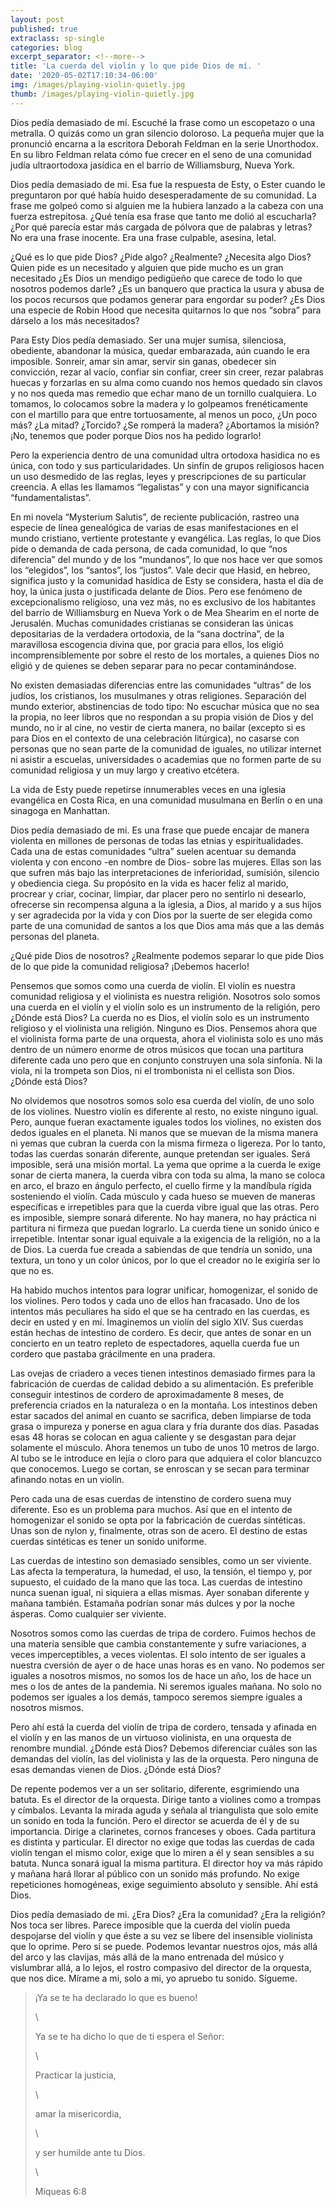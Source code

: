 ```yaml
---
layout: post
published: true
extraclass: sp-single
categories: blog
excerpt_separator: <!--more-->
title: 'La cuerda del violín y lo que pide Dios de mí. '
date: '2020-05-02T17:10:34-06:00'
img: /images/playing-violin-quietly.jpg
thumb: /images/playing-violin-quietly.jpg
---
```

Dios pedía demasiado de mí.  Escuché la frase como un escopetazo o una metralla. O quizás como un gran silencio doloroso. La pequeña mujer que la pronunció encarna a la escritora Deborah Feldman en la serie Unorthodox. En su libro Feldman relata cómo fue crecer en el seno de una comunidad judía ultraortodoxa jasídica en el barrio de Williamsburg, Nueva York. 

<!--more-->

Dios pedía demasiado de mi. Esa fue la respuesta de Esty, o Ester cuando le preguntaron por qué había huido desesperadamente de su comunidad. La frase me golpeó como si alguien me la hubiera lanzado a la cabeza con una fuerza estrepitosa. ¿Qué tenía esa frase que tanto me dolió al escucharla? ¿Por qué parecía estar más cargada de pólvora que de palabras y letras? No era una frase inocente. Era una frase culpable, asesina, letal. 

¿Qué es lo que pide Dios? ¿Pide algo? ¿Realmente? ¿Necesita algo Dios? Quien pide es un necesitado y alguien que pide mucho es un gran necesitado ¿Es Dios un mendigo pedigüeño que carece de todo lo que nosotros podemos darle? ¿Es un banquero que practica la usura y abusa de los pocos recursos que podamos generar para engordar su poder? ¿Es Dios una especie de Robin Hood que necesita quitarnos lo que nos “sobra” para dárselo a los más necesitados? 

Para Esty Dios pedía demasiado. Ser una mujer sumisa, silenciosa, obediente, abandonar la música, quedar embarazada, aún cuando le era imposible. Sonreir, amar sin amar, servir sin ganas, obedecer sin convicción, rezar al vacío, confiar sin confiar, creer sin creer, rezar palabras huecas y forzarlas en su alma como cuando nos hemos quedado sin clavos y no nos queda mas remedio que echar mano de un tornillo cualquiera. Lo tomamos, lo colocamos sobre la madera y lo golpeamos frenéticamente con el martillo para que entre tortuosamente, al menos un poco, ¿Un poco más? ¿La mitad? ¿Torcido? ¿Se romperá la madera? ¿Abortamos la misión? ¡No, tenemos que poder porque Dios nos ha pedido lograrlo!

Pero la experiencia dentro de una comunidad ultra ortodoxa hasidica no es única, con todo y sus particularidades.  Un sinfín de grupos religiosos hacen un uso desmedido de las reglas, leyes y prescripciones de su particular creencia. A ellas les llamamos “legalistas” y con una mayor significancia “fundamentalistas”.  

En mi novela “Mysterium Salutis”, de reciente publicación, rastreo una especie de línea genealógica de varias de esas manifestaciones en el mundo cristiano, vertiente protestante y evangélica. Las reglas, lo que Dios pide o demanda de cada persona, de cada comunidad, lo que “nos diferencia” del mundo y de los “mundanos”, lo que nos hace ver que somos los “elegidos”, los “santos”, los “justos”. Vale decir que Hasid, en hebreo, significa justo y la comunidad hasídica de Esty se considera, hasta el día de hoy, la única justa o justificada delante de Dios. Pero ese fenómeno de excepcionalismo religioso, una vez más, no es exclusivo de los habitantes del barrio de Williamsburg en Nueva York o de Mea Shearim en el norte de Jerusalén. Muchas comunidades cristianas se consideran las únicas depositarias de la verdadera ortodoxia, de la “sana doctrina”, de la maravillosa escogencia divina que, por gracia para ellos, los eligió incomprensiblemente por sobre el resto de los mortales, a quienes Dios no eligió y de quienes se deben separar para no pecar contaminándose. 

No existen demasiadas diferencias entre las comunidades “ultras” de los judíos, los cristianos, los musulmanes y otras religiones. Separación del mundo exterior, abstinencias de todo tipo: No escuchar música que no sea la propia, no leer libros que no respondan a su propia visión de Dios y del mundo, no ir al cine, no vestir de cierta manera, no bailar (excepto si es para Dios en el contexto de una celebración litúrgica), no casarse con personas que no sean parte de la comunidad de iguales, no utilizar internet ni asistir a escuelas, universidades o academias que no formen parte de su comunidad religiosa y un muy largo y creativo etcétera. 

La vida de Esty puede repetirse innumerables veces en una iglesia evangélica en Costa Rica, en una comunidad musulmana en Berlín o en una sinagoga en Manhattan. 

Dios pedía demasiado de mi. Es una frase que puede encajar de manera violenta en millones de personas de todas las etnias y espiritualidades. Cada una de estas comunidades “ultra” suelen acentuar su demanda violenta y con encono -en nombre de Dios- sobre las mujeres. Ellas son las que sufren más bajo las interpretaciones de inferioridad, sumisión, silencio y obediencia ciega.  Su propósito en la vida es hacer feliz al marido, procrear y criar, cocinar, limpiar, dar placer pero no sentirlo ni desearlo, ofrecerse sin recompensa alguna a la iglesia, a Dios, al marido y a sus hijos y ser agradecida por la vida y con Dios por la suerte de ser elegida como parte de una comunidad de santos a los que Dios ama más que a las demás personas del planeta. 

¿Qué pide Dios de nosotros? ¿Realmente podemos separar lo que pide Dios de lo que pide la comunidad religiosa? ¡Debemos hacerlo!

Pensemos que somos como una cuerda de violín. El violín es nuestra comunidad religiosa y el violinista es nuestra religión. Nosotros solo somos una cuerda en el violín y el violín solo es un instrumento de la religión, pero ¿Dónde está Dios? La cuerda no es Dios, el violín solo es un instrumento religioso y el violinista una religión. Ninguno es Dios. Pensemos ahora que el violinista forma parte de una orquesta, ahora el violinista solo es uno más dentro de un número enorme de otros músicos que tocan una partitura diferente cada uno pero que en conjunto construyen una sola sinfonía. Ni la viola, ni la trompeta son Dios, ni el trombonista ni el cellista son Dios. ¿Dónde está Dios? 

No olvidemos que nosotros somos solo esa cuerda del violín, de uno solo de los violines.  Nuestro violín es diferente al resto, no existe ninguno igual. Pero, aunque fueran exactamente iguales todos los violines, no existen dos dedos iguales en el planeta. Ni manos que se muevan de la misma manera ni yemas que cubran la cuerda con la misma firmeza o ligereza. Por lo tanto, todas las cuerdas sonarán diferente, aunque pretendan ser iguales. Será imposible, será una misión mortal. La yema que oprime a la cuerda le exige sonar de cierta manera, la cuerda vibra con toda su alma, la mano se coloca en arco, el brazo en ángulo perfecto, el cuello firme y la mandíbula rígida sosteniendo el violín. Cada músculo y cada hueso se mueven de maneras específicas e irrepetibles para que la cuerda vibre igual que las otras. Pero es imposible, siempre sonará diferente. No hay manera, no hay práctica ni partitura ni firmeza que puedan lograrlo. La cuerda tiene un sonido único e irrepetible. Intentar sonar igual equivale a la exigencia de la religión, no a la de Dios. La cuerda fue creada a sabiendas de que tendría un sonido, una textura, un tono y un color únicos, por lo que el creador no le exigiría ser lo que no es. 

Ha habido muchos intentos para lograr unificar, homogenizar, el sonido de los violines. Pero todos y cada uno de ellos han fracasado. Uno de los intentos más peculiares ha sido el que se ha centrado en las cuerdas, es decir en usted y en mí.  Imaginemos un violín del siglo XIV. Sus cuerdas están hechas de intestino de cordero. Es decir, que antes de sonar en un concierto en un teatro repleto de espectadores, aquella cuerda fue un cordero que pastaba grácilmente en una pradera. 

Las ovejas de criadero a veces tienen intestinos demasiado firmes para la fabricación de cuerdas de calidad debido a su alimentación. Es preferible conseguir intestinos de cordero de aproximadamente 8 meses, de preferencia criados en la naturaleza o en la montaña. Los intestinos deben estar sacados del animal en cuanto se sacrifica, deben limpiarse de toda grasa o impureza y ponerse en agua clara y fría durante dos días. Pasadas esas 48 horas se colocan en agua caliente y se desgastan para dejar solamente el músculo. Ahora tenemos un tubo de unos 10 metros de largo. Al tubo se le introduce en lejía o cloro para que adquiera el color blancuzco que conocemos. Luego se cortan, se enroscan y se secan para terminar afinando notas en un violín. 

Pero cada una de esas cuerdas de intenstino de cordero suena muy diferente. Eso es un problema para muchos. Así que en el intento de homogenizar el sonido se opta por la fabricación de cuerdas sintéticas. Unas son de nylon y, finalmente, otras son de acero. El destino de estas cuerdas sintéticas es tener un sonido uniforme.  

Las cuerdas de intestino son demasiado sensibles, como un ser viviente. Las afecta la temperatura, la humedad, el uso, la tensión, el tiempo y, por supuesto, el cuidado de la mano que las toca. Las cuerdas de intestino nunca suenan igual, ni siquiera a ellas mismas. Ayer sonaban diferente y mañana también. Estamaña podrían sonar más dulces y por la noche ásperas. Como cualquier ser viviente. 

Nosotros somos como las cuerdas de tripa de cordero. Fuimos hechos de una materia sensible que cambia constantemente y sufre variaciones, a veces imperceptibles, a veces violentas. El solo intento de ser iguales a nuestra cversión de ayer o de hace unas horas es en vano. No podemos ser iguales a nosotros mismos, no somos los de hace un año, los de hace un mes o los de antes de la pandemia. Ni seremos iguales mañana. No solo no podemos ser iguales a los demás, tampoco seremos siempre iguales a nosotros mismos. 

Pero ahí está la cuerda del violín de tripa de cordero, tensada y afinada en el violín y en las manos de un virtuoso violinista, en una orquesta de renombre mundial. ¿Dónde está Dios? Debemos diferenciar cuáles son las demandas del violín, las del violinista y las de la orquesta. Pero ninguna de esas demandas vienen de Dios. ¿Dónde está Dios? 

De repente podemos ver a un ser solitario, diferente, esgrimiendo una batuta. Es el director de la orquesta. Dirige tanto a violines como a trompas y címbalos. Levanta la mirada aguda y señala al triangulista que solo emite un sonido en toda la función. Pero el director se acuerda de él y de su importancia. Dirige a clarinetes, cornos franceses y oboes. Cada partitura es distinta y particular.  El director no exige que todas las cuerdas de cada violín tengan el mismo color, exige que lo miren a él y sean sensibles a su batuta. Nunca sonará igual la misma partitura. El director hoy va más rápido y mañana hará llorar al público con un sonido más profundo. No exige repeticiones homogéneas, exige seguimiento absoluto y sensible. Ahí está Dios. 

Dios pedía demasiado de mi. ¿Era Dios? ¿Era la comunidad? ¿Era la religión? Nos toca ser libres. Parece imposible que la cuerda del violín pueda despojarse del violín y que éste a su vez se libere del insensible violinista que lo oprime. Pero sí se puede. Podemos levantar nuestros ojos, más allá del arco y las clavijas, más allá de la mano entrenada del músico y vislumbrar allá, a lo lejos, el rostro compasivo del director de la orquesta, que nos dice. Mírame a mi, solo a mi, yo apruebo tu sonido. Sígueme. 



> ¡Ya se te ha declarado lo que es bueno!
>
> \
>
>
> Ya se te ha dicho lo que de ti espera el Señor:
>
> \
>
>
> Practicar la justicia,
>
> \
>
>
> amar la misericordia,
>
> \
>
>
>  y ser humilde ante tu Dios.
>
> \
>
>
> Miqueas 6:8
>
>
